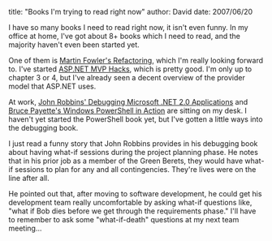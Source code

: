 
title: "Books I'm trying to read right now"
author: David
date: 2007/06/20

I have so many books I need to read right now, it isn't even funny. In my office at home, I've got about 8+ books which I need to read, and the majority haven't even been started yet.

One of them is [Martin Fowler's Refactoring](http://www.amazon.com/exec/obidos/ASIN/0201485672), which I'm really looking forward to. I've started [ASP.NET MVP Hacks](http://www.amazon.com/ASP-NET-2-0-Hacks-David-Yack/dp/0764597663), which is pretty good. I'm only up to chapter 3 or 4, but I've already seen a decent overview of the provider model that ASP.NET uses. 

At work, [John Robbins' Debugging Microsoft .NET 2.0 Applications](http://www.amazon.com/Debugging-Microsoft-NET-2-0-Applications/dp/0735622027) and [Bruce Payette's Windows PowerShell in Action](http://www.amazon.com/Windows-PowerShell-Action-Bruce-Payette/dp/1932394907) are sitting on my desk. I haven't yet started the PowerShell book yet, but I've gotten a little ways into the debugging book.

I just read a funny story that John Robbins provides in his debugging book about having what-if sessions during the project planning phase. He notes that in his prior job as a member of the Green Berets, they would have what-if sessions to plan for any and all contingencies. They're lives were on the line after all.

He pointed out that, after moving to software development, he could get his development team really uncomfortable by asking what-if questions like, "what if Bob dies before we get through the requirements phase." I'll have to remember to ask some "what-if-death" questions at my next team meeting...
